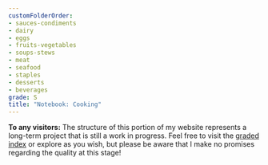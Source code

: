 ```yaml
---
customFolderOrder:
- sauces-condiments
- dairy
- eggs
- fruits-vegetables
- soups-stews
- meat
- seafood
- staples
- desserts
- beverages
grade: S
title: "Notebook: Cooking"
---
```

**To any visitors:** The structure of this portion of my website represents a long-term project that is still a work in progress. Feel free to visit the [graded index](/cooking/graded) or explore as you wish, but please be aware that I make no promises regarding the quality at this stage!